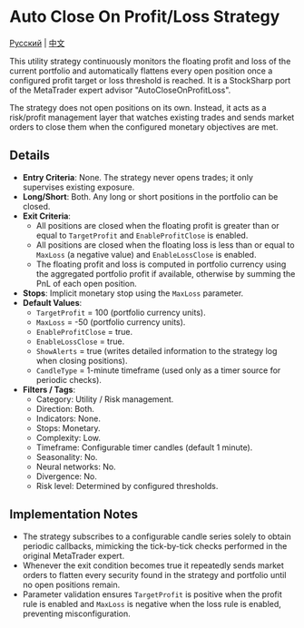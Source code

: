 # Auto Close On Profit/Loss Strategy
[Русский](README_ru.md) | [中文](README_cn.md)

This utility strategy continuously monitors the floating profit and loss of the current portfolio and automatically flattens every open position once a configured profit target or loss threshold is reached. It is a StockSharp port of the MetaTrader expert advisor "AutoCloseOnProfitLoss".

The strategy does not open positions on its own. Instead, it acts as a risk/profit management layer that watches existing trades and sends market orders to close them when the configured monetary objectives are met.

## Details

- **Entry Criteria**: None. The strategy never opens trades; it only supervises existing exposure.
- **Long/Short**: Both. Any long or short positions in the portfolio can be closed.
- **Exit Criteria**:
  - All positions are closed when the floating profit is greater than or equal to `TargetProfit` and `EnableProfitClose` is enabled.
  - All positions are closed when the floating loss is less than or equal to `MaxLoss` (a negative value) and `EnableLossClose` is enabled.
  - The floating profit and loss is computed in portfolio currency using the aggregated portfolio profit if available, otherwise by summing the PnL of each open position.
- **Stops**: Implicit monetary stop using the `MaxLoss` parameter.
- **Default Values**:
  - `TargetProfit` = 100 (portfolio currency units).
  - `MaxLoss` = -50 (portfolio currency units).
  - `EnableProfitClose` = true.
  - `EnableLossClose` = true.
  - `ShowAlerts` = true (writes detailed information to the strategy log when closing positions).
  - `CandleType` = 1-minute timeframe (used only as a timer source for periodic checks).
- **Filters / Tags**:
  - Category: Utility / Risk management.
  - Direction: Both.
  - Indicators: None.
  - Stops: Monetary.
  - Complexity: Low.
  - Timeframe: Configurable timer candles (default 1 minute).
  - Seasonality: No.
  - Neural networks: No.
  - Divergence: No.
  - Risk level: Determined by configured thresholds.

## Implementation Notes

- The strategy subscribes to a configurable candle series solely to obtain periodic callbacks, mimicking the tick-by-tick checks performed in the original MetaTrader expert.
- Whenever the exit condition becomes true it repeatedly sends market orders to flatten every security found in the strategy and portfolio until no open positions remain.
- Parameter validation ensures `TargetProfit` is positive when the profit rule is enabled and `MaxLoss` is negative when the loss rule is enabled, preventing misconfiguration.
